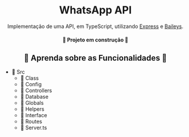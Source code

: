 <h1 align="center">WhatsApp API</h1>
<p align="center">Implementação de uma API, em TypeScript, utilizando <a href="https://expressjs.com/pt-br/">Express</a> e <a href="https://github.com/WhiskeySockets/Baileys">Baileys</a>. </p>
<h4 align="center">🚧  Projeto em construção  🚧</h4>

<h2 align="center">📖 Aprenda sobre as Funcionalidades 📖 </h2>
  <p align="center">
    <ul>
      <li>📂 Src
        <ul>
          <li>📁 Class</li>
          <li>📁 Config</li>
          <li>📁 Controllers</li>
          <li>📁 Database</li>
          <li>📁 Globals</li>
          <li>📁 Helpers</li>
          <li>📁 Interface</li>
          <li>📁 Routes</li>
          <li>📝 Server.ts</li>
        </ul>
      </li>
    </ul>
  </p>
